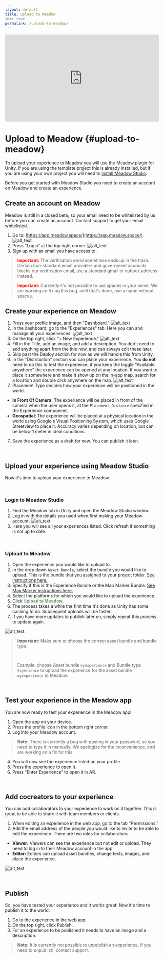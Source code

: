 ```yaml
---
layout: default
title: Upload to Meadow
toc: true
permalink: /upload-to-meadow/
---
```


<div style="padding:56.25% 0 0 0;position:relative;margin-bottom:2em;">
    <iframe 
        src="https://player.vimeo.com/video/1027857430?badge=0&amp;autopause=0&amp;player_id=0&amp;app_id=58479" 
        style="position:absolute;top:0;left:0;width:100%;height:100%;" 
        frameborder="0" 
        allow="autoplay; fullscreen; picture-in-picture; clipboard-write"
        title="Install Unity"
        allowfullscreen>
    </iframe>
</div>
<script src="https://player.vimeo.com/api/player.js"></script>

# Upload to Meadow {#upload-to-meadow}

To upload your experience to Meadow you will use the Meadow plugin for Unity. If you are using the template project this is already installed, but if you are using your own project you will need to [install Meadow Studio](https://manual.meadow.space/install-meadow-studio/).

Before you get started with Meadow Studio you need to create an account on Meadow and create an experience.

## Create an account on Meadow 

Meadow is still in a closed beta, so your email need to be whitelisted by us before you can create an account. Contact support to get your email whitelisted.

1. Go to: [https://app.meadow.space/](https://app.meadow.space/).
![alt_text](../images/webapp-homepage.webp "Meadow Homepage")
2. Press "Login" at the top right corner. 
![alt_text](../images/webapp-login.webp "Login")
3. Sign up with an email you have access to. 

>**<font color="red">Important:</font>** The verification email sometimes ends up in the trash. Certain non-standard email providers and government accounts blocks our verification email, use a standard gmail or outlook address instead. 

>**<font color="red">Important:</font>** Currently it's not possible to use spaces in your name. We are working on fixing this bug, until that's done, use a name without spaces.


## Create your experience on Meadow

1. Press your profile image, and then "Dashboard."
![alt_text](../images/webapp-logged-in.webp "Logged in")
2. In the dashboard, go to the "Experiences" tab. Here you can and manage all your experiences.
![alt_text](../images/webapp-experiences.webp "Experiences")
2. On the top right, click "+ New Experience."
![alt_text](../images/webapp-new-experience.webp "Details")
3. Fill in the Title, add an image, and add a description. You don't need to add anything apart from the title now, and can always edit these later.
4. Skip past the Deploy section for now as we will handle this from Unity.
5. In the "Distribution" section you can place your experience. You **do not** need to do this to test the experience, if you keep the toggle "Available anywhere" the experience can be opened at any location. If you want to place it somewhere and make it show up on the in-app map, search for a location and double click anywhere on the map. 
![alt_text](../images/webapp-distribution-step.webp "Map")
6. Placement Type decides how your experience will be positioned in the world. 
- **In Front Of Camera**: The experience will be placed in front of the camera when the user opens it, at the `Placement Distance` specified in the Experience component. 
- **Geospatial**: The experience will be placed at a physical location in the world using Google's Visual Positioning System, which uses Google Streetview to place it. Accuracy varies depending on location, but can be below 1 meter in ideal conditions.
7. Save the experience as a draft for now. You can publish it later. 

<br>

## Upload your experience using Meadow Studio

Now it's time to upload your experience to Meadow. 

<br>

### Login to Meadow Studio

1. Find the Meadow tab in Unity and open the Meadow Studio window. 
2. Log in with the details you used when first making your Meadow account. 
![alt_text](../images/meadow-studio.webp "Meadow Studio Experiences")
3. Here you will see all your experiences listed. Click refresh if something is not up to date. 

<br>

### Upload to Meadow

1. Open the experience you would like to upload to.
2. In the drop down `Asset Bundle`, select the bundle you would like to upload. This is the bundle that you assigned to your project folder. [See instructions here.](https://manual.meadow.space/upload-to-meadow.html#add-your-files-to-an-asset-bundle)
3. Specify if this is the Experience Bundle or the Map Marker Bundle. [See Map Marker instructions here.](https://manual.meadow.space/map-marker.html)
4. Select the platforms for which you would like to upload the experience.
5. Click <b style="color: #559859;">Upload to Meadow</b>.
6. The process takes a while the first time it's done as Unity has some caching to do. Subsequent uploads will be faster.
7. If you have more updates to publish later on, simply repeat this process to update again.

![alt_text](../images/meadow-studio-upload.webp "Meadow Studio Upload")


> **Important:** Make sure to choose the correct asset bundle and bundle type. 
>
><br>
>
>Example: choose Asset bundle `myexperience` and Bundle type `Experience` to upload the experience for the asset bundle `myexperience` to Meadow.

<br>

## Test your experience in the Meadow app

You are now ready to test your experience in the Meadow app! 

1. Open the app on your device. 
2. Press the profile icon in the bottom right corner. 
3. Log into your Meadow account. 
> **Note:** There is currently a bug with pasting in your password, so you need to type it in manually. We apologize for the inconvenience, and are working on a fix for this.
4. You will now see the experience listed on your profile. 
5. Press the experience to open it.
6. Press "Enter Experience" to open it in AR.

<br>

## Add cocreators to your experience

You can add collaborators to your experience to work on it together. This is great to be able to share it with team members or clients.

1. When editing an experience in the web app, go to the tab "Permissions."
2. Add the email address of the people you would like to invite to be able to edit the experience. There are two roles for collaborators:
- **Viewer:** Viewers can see the experience but not edit or upload. They need to log in to their Meadow account in the app.
- **Editor:** Editors can upload asset bundles, change texts, images, and place the experience. 

![alt_text](../images/webapp-permissions.webp "Permissions")

<br>

## Publish

So, you have tested your experience and it works great! Now it's time to publish it to the world. 

1. Go to the experience in the web app.
2. On the top right, click Publish.
3. For an experience to be published it needs to have an image and a description.

> **Note:** It is currently not possible to unpublish an experience. If you need to unpublish, contact support.
